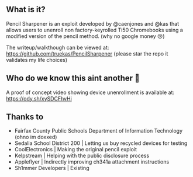 ## What is it?
Pencil Sharpener is an exploit developed by @caenjones and @kas that allows users to unenroll non factory-keyrolled Ti50 Chromebooks using a modified version of the pencil method. (why no google money 😢)

The writeup/walkthough can be viewed at: https://github.com/truekas/PencilSharpener (please star the repo it validates my life choices)

## Who do we know this aint another 🐳
A proof of concept video showing device unenrollment is available at: https://ody.sh/xySDCFhvHi

## Thanks to
- Fairfax County Public Schools Department of Information Technology (ohno im doxxed)
- Sedalia School District 200 | Letting us buy recycled devices for testing
- CoolElectronics | Making the original pencil exploit
- Kelpstream | Helping with the public disclosure process 
- Appleflyer | Indirectly improving ch341a attachment instructions 
- Sh1mmer Developers | Existing 
